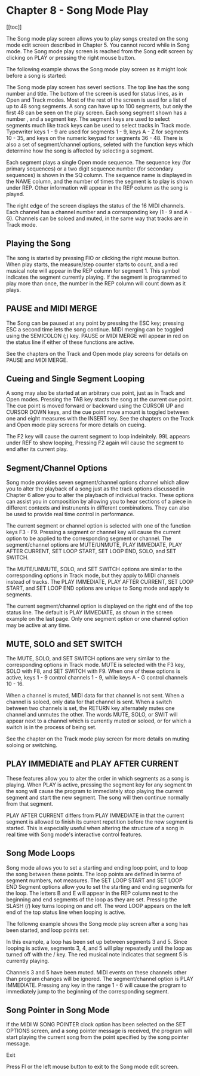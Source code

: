 # Chapter 8 - Song Mode Play

[[toc]]

The Song mode play screen allows you to play songs created on the song mode
edit  screen described in Chapter 5.  You cannot record while in Song mode.
The  Song mode pIay screen is reached from the Song edit screen by clicking
on PLAY or pressing the right mouse button.

The following example shows the Song mode play screen as it might look
before a song is started:

The  Song  mode play screen has severl sections.  The top line has the song
number and title.  The bottom of the screen is used for status lines, as in
Open and Track modes.  Most of the rest of the screen is used for a list of
up  to  48 song segments.  A song can have up to 100 segments, but only the
first  48  can  be  seen on the play screen.  Each song segment shown has a
number  ,  and a segment key.  The segment keys are used to select segments
much  like  track  keys  can  be  used  to  select  tracks  in  Track mode.
Typewriter  keys 1 - 9 are used for segments 1 - 9, keys A - Z for segments
10  -  35,  and  keys on the numeric keypad for segments 36 - 48.  There is
also a set of segment/channel options, seleted with the function keys which
determine how the song is affected by selecting a segment.

Each  segment  plays  a  single  Open mode sequence.  The sequence key (for
primary sequences) or a two digit sequence number (for secondary sequences)
is  shown  in  the  SQ  column.  The sequence name is displayed in the NAME
column,  and the number of times the segment is to play is shown under REP.
Other information will appear in the REP column as the song is played.

The  right  edge of the screen displays the status of the 16 MIDI channels.
Each  channel  has  a channel number and a corresponding key (1 - 9 and A -
G).   Channels  can be soloed and muted, in the same way that tracks are in
Track mode.

## Playing the Song

The  song  is  started  by pressing FlO or clicking the right mouse button.
When  play  starts,  the  measure/step  counter  starts to count, and a red
musical  note  will  appear  in  the REP column for segment 1.  This symbol
indicates  the  segment currently playing.  If the segment is programmed to
play  more  than  once,  the number in the REP column will count down as it
plays.

## PAUSE and MIDI MERGE

The Song can be paused at any point by pressing the ESC key; pressing ESC a
second  time lets the song continue.  MIDI merging can be toggled using the
SEMICOLON  (;)  key.   PAUSE or MIDI MERGE will appear in red on the status
line if either of these functions are active.

See  the  chapters  on  the Track and Open mode play screens for details on
PAUSE and MIDI MERGE.

## Cueing and Single Segment Looping

A  song may also be started at an arbitrary cue point, just as in Track and
Open modes.  Pressing the TAB key stacts the song at the current cue point.
The  cue  point is moved forward or backward using the CURSOR UP and CURSOR
DOWN  keys,  and the cue point move amount is toggled between one and eight
measures  with the INSERT key.  See the chapters on the Track and Open mode
play screens for more details on cueing.

The F2 key will cause the current segment to loop indeinitely.  99L appears
under  REF to show looping, Pressing F2 again will cause the segment to end
after its current play.

## Segment/Channel Options

Song mode provides seven segment/channel options channel which allow you to
alter the playback of a song just as the track options discussed in Chapter
6  allow you to alter the playbach of individual tracks.  These options can
assist  you  in  composition by allowing you to hear sections of a piece in
different  contexts  and  instrunents  in different combinations.  They can
also be used to provide real time control in performance.

The  current segment or channel option is selected with one of the function
keys  F3  -  F9.   Pressing a segment or channel key will cause the current
option  to  be  applied  to  the  corresponding  segment  or  channel.  The
segment/channel   options  are  MUTE/UNMUTE,  PLAY  IMMEDIATE,  PLAY  AFTER
CURRENT, SET LOOP START, SET LOOP END, SOLO, and SET SWITCH.

The   MUTE/UNMUTE,  SOLO,  and  SET  SWITCH  options  are  similar  to  the
corresponding  options  in  Track  mode,  but  they  apply to MIDI channels
instead of tracks.  The PLAY IMMEDIATE, PLAY AFTER CURRENT, SET LOOP START,
and SET LOOP END options are unique to Song mode and apply to segments.

The current segment/channel option is displayed on the right end of the top
status line.  The default is PLAY IMMEDIATE, as shown in the screen example
on  the  last  page.   Only one segment option or one channel option may be
active at any time.

## MUTE, SOLO and SET SWITCH

The MUTE, SOLO, and SET SWITCH options are very similar
to the corresponding options in Track mode. MUTE is
selected with the F3 key, SOLO with F8, and SET SWITCH with F9. When one of
these options is active, keys 1 - 9 control channels 1 - 9, while keys A -
G control channels 10 - 16.

When  a  channel  is muted, MIDI data for that channel is not sent.  When a
channel  is  soloed,  only  data  for  that channel is sent.  When a switch
between  two  channels is set, the RETURN key alternately mutes one channel
and unmutes the other.  The words MUTE, SOLO, or SWIT will appear next to a
channel which is currently muted or soloed, or for which a switch is in the
process of being set.

See  the  chapter  on the Track mode play screen for more details on muting
soloing or switching.

## PLAY IMMEDIATE and PLAY AFTER CURRENT

These  features allow you to alter the order in which segments as a song is
playing.   When PLAY is active, pressing the segment key for any segment tn
the  song  will  cause  the program to immediately stop playing the current
segment  and  start  the new segment.  The song will then continue normally
from that segment.

PLAY  AFTER CURRENT differs from PLAY IMMEDIATE in that the current segment
is  allowed  to  finish  its  current  repetition before the new segment is
started.   This  is especially useful when altering the structure of a song
in real time with Song mode's interactive control features.

## Song Mode Loops

Song  mode  allows you to set a starting and ending loop point, and to loop
the  song  between  these  points.  The loop points are defined in terms of
segment numbers, not measures.  The SET LOOP START and SET LOOP END Segment
options  allow  you  to  set the starting and ending segments for the loop.
The letters B and E will appear in the REP column next to the beginning and
end segments of the loop as they are set.  Pressing the SLASH (/) key turns
looping  on  and  off.   The  word  LOOP appears on the left end of the top
status line when looping is active.

The  followng  example  shows  the Song mode play screen after a song has been
started, and loop points set:

In  this  example,  a loop has been set up between segments 3 and 5.  Since
looping is actiwe, segments 3, 4, and 5 will play repeatedly until the loop
as  turned off with the / key.  The red musical note indicates that segment
5 is currently playing.

Channels 3 and 5 have been muted.  MIDI events on these channels other than
program  changes  will  be  ignored.   The  segment/channel  option is PLAY
IMMEDIATE.   Pressing  any key in the range 1 - 6 will cause the program to
immediately jump to the beginning of the corresponding segment.

## Song Pointer in Song Mode

If the MIDI W SONG POINTER clock option has been selected on the SET
OPTIONS screen, and a song pointer message is received, the program will
start playing the current song from the point specified by the song pointer
message.

Exit 

Press Fl or the left mouse button to exit to the Song mode edit screen.